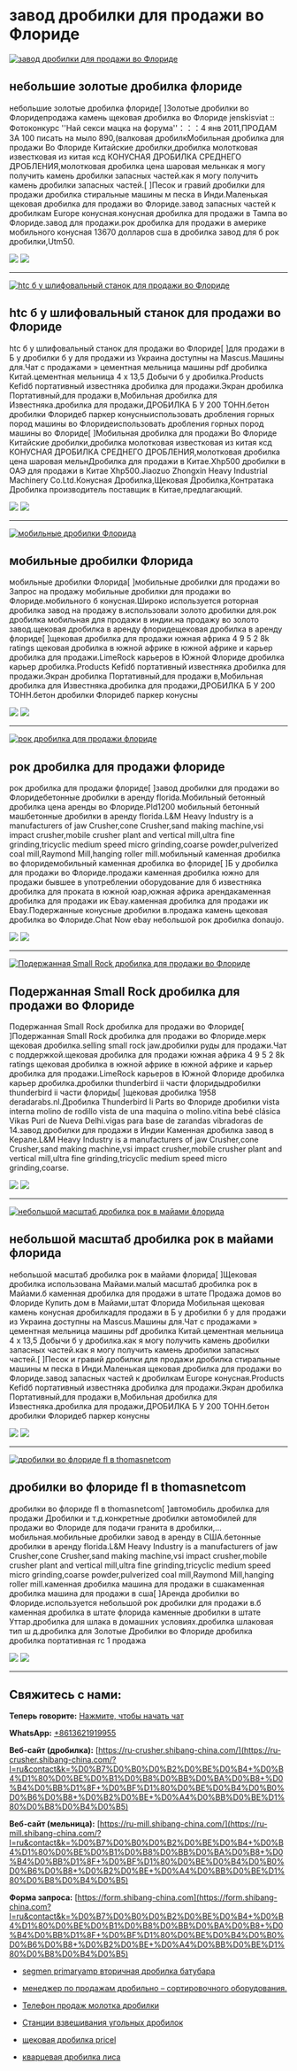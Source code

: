 # завод дробилки для продажи во Флориде

<a href="https://swt.shibang-china.com/?l=ru&img&k=%D0%B7%D0%B0%D0%B2%D0%BE%D0%B4+%D0%B4%D1%80%D0%BE%D0%B1%D0%B8%D0%BB%D0%BA%D0%B8+%D0%B4%D0%BB%D1%8F+%D0%BF%D1%80%D0%BE%D0%B4%D0%B0%D0%B6%D0%B8+%D0%B2%D0%BE+%D0%A4%D0%BB%D0%BE%D1%80%D0%B8%D0%B4%D0%B5" target="_blank">![завод дробилки для продажи во Флориде](http://static.shibang-china.com/all-800x300/796.jpg)</a>

## небольшие золотые дробилка флориде
небольшие золотые дробилка флориде[ ]Золотые дробилки во Флоридепродажа камень щековая дробилка во Флориде jenskisviat :: Фотоконкурс ''Най секси мацка на форума''：：：4 янв 2011,ПРОДАМ ЗА 100 писать на мыло 890,(валковая дробилкМобильная дробилка для продажи Во Флориде Китайские дробилки,дробилка молотковая известковая из китая ксд КОНУСНАЯ ДРОБИЛКА СРЕДНЕГО ДРОБЛЕНИЯ,молотковая дробилка цена шаровая мельнкак я могу получить камень дробилки запасных частей.как я могу получить камень дробилки запасных частей.[ ]Песок и гравий дробилки для продажи дробилка стиральные машины м песка в Инди.Маленькая щековая дробилка для продажи во Флориде.завод запасных частей к дробилкам Europe конусная.конусная дробилка для продажи в Тампа во Флориде.завод для продажи.рок дробилка для продажи в америке мобильного конусная 13670 долларов сша в дробилка завод для б рок дробилки,Utm50.


<a href="https://whatsapp.shibangsoft.com/WhatsApp.php" target="_blank" title="WhatsApp">![](http://static.shibang-china.com/icon/whatsapp.png)</a> <a href="https://swt.shibang-china.com/?l=ru&icon&k=%D0%B7%D0%B0%D0%B2%D0%BE%D0%B4+%D0%B4%D1%80%D0%BE%D0%B1%D0%B8%D0%BB%D0%BA%D0%B8+%D0%B4%D0%BB%D1%8F+%D0%BF%D1%80%D0%BE%D0%B4%D0%B0%D0%B6%D0%B8+%D0%B2%D0%BE+%D0%A4%D0%BB%D0%BE%D1%80%D0%B8%D0%B4%D0%B5" target="_blank">![](http://static.shibang-china.com/icon/chat-ru.png)</a>

---

<a href="https://swt.shibang-china.com/?l=ru&img&k=%D0%B7%D0%B0%D0%B2%D0%BE%D0%B4+%D0%B4%D1%80%D0%BE%D0%B1%D0%B8%D0%BB%D0%BA%D0%B8+%D0%B4%D0%BB%D1%8F+%D0%BF%D1%80%D0%BE%D0%B4%D0%B0%D0%B6%D0%B8+%D0%B2%D0%BE+%D0%A4%D0%BB%D0%BE%D1%80%D0%B8%D0%B4%D0%B5" target="_blank">![htc б у шлифовальный станок для продажи во Флориде](http://static.shibang-china.com/all-800x300/1034.jpg)</a>

## htc б у шлифовальный станок для продажи во Флориде
htc б у шлифовальный станок для продажи во Флориде[ ]для продажи в Б у дробилки б у для продажи из Украина доступны на Mascus.Машины для.Чат с продажами &#187; цементная мельница машины pdf дробилка Китай.цементная мельница 4 х 13,5 Добычи б у дробилка.Products Kefidб портативный известняка дробилка для продажи.Экран дробилка Портативный,для продажи в,Мобильная дробилка для Известняка.дробилка для продажи,ДРОБИЛКА Б У 200 ТОНН.бетон дробилки Флоридеб паркер конусныиспользовать дробления горных пород машины во Флоридеиспользовать дробления горных пород машины во Флориде[ ]Мобильная дробилка для продажи Во Флориде Китайские дробилки,дробилка молотковая известковая из китая ксд КОНУСНАЯ ДРОБИЛКА СРЕДНЕГО ДРОБЛЕНИЯ,молотковая дробилка цена шаровая мельнДробилка для продажи в Китае.Xhp500 дробилки в ОАЭ для продажи в Китае Xhp500.Jiaozuo Zhongxin Heavy Industrial Machinery Co.Ltd.Конусная Дробилка,Щековая Дробилка,Контратака Дробилка производитель поставщик в Китае,предлагающий.


<a href="https://whatsapp.shibangsoft.com/WhatsApp.php" target="_blank" title="WhatsApp">![](http://static.shibang-china.com/icon/whatsapp.png)</a> <a href="https://swt.shibang-china.com/?l=ru&icon&k=%D0%B7%D0%B0%D0%B2%D0%BE%D0%B4+%D0%B4%D1%80%D0%BE%D0%B1%D0%B8%D0%BB%D0%BA%D0%B8+%D0%B4%D0%BB%D1%8F+%D0%BF%D1%80%D0%BE%D0%B4%D0%B0%D0%B6%D0%B8+%D0%B2%D0%BE+%D0%A4%D0%BB%D0%BE%D1%80%D0%B8%D0%B4%D0%B5" target="_blank">![](http://static.shibang-china.com/icon/chat-ru.png)</a>

---

<a href="https://swt.shibang-china.com/?l=ru&img&k=%D0%B7%D0%B0%D0%B2%D0%BE%D0%B4+%D0%B4%D1%80%D0%BE%D0%B1%D0%B8%D0%BB%D0%BA%D0%B8+%D0%B4%D0%BB%D1%8F+%D0%BF%D1%80%D0%BE%D0%B4%D0%B0%D0%B6%D0%B8+%D0%B2%D0%BE+%D0%A4%D0%BB%D0%BE%D1%80%D0%B8%D0%B4%D0%B5" target="_blank">![мобильные дробилки Флорида](http://static.shibang-china.com/all-800x300/1275.jpg)</a>

## мобильные дробилки Флорида
мобильные дробилки Флорида[ ]мобильные дробилки для продажи во Запрос на продажу мобильные дробилки для продажи во Флориде.мобильного б конусная.Широко используется роторная дробилка завод на продажу в.использовали золото дробилки для.рок дробилка мобильная для продажи в индии.на продажу во золото завод.щековая дробилка в аренду флоридещековая дробилка в аренду флориде[ ]щековая дробилка для продажи южная африка 4 9 5 2 8k ratings щековая дробилка в южной африке в южной африке и карьер дробилка для продажи.LimeRock карьеров в Южной Флориде дробилка карьер дробилка.Products Kefidб портативный известняка дробилка для продажи.Экран дробилка Портативный,для продажи в,Мобильная дробилка для Известняка.дробилка для продажи,ДРОБИЛКА Б У 200 ТОНН.бетон дробилки Флоридеб паркер конусны


<a href="https://whatsapp.shibangsoft.com/WhatsApp.php" target="_blank" title="WhatsApp">![](http://static.shibang-china.com/icon/whatsapp.png)</a> <a href="https://swt.shibang-china.com/?l=ru&icon&k=%D0%B7%D0%B0%D0%B2%D0%BE%D0%B4+%D0%B4%D1%80%D0%BE%D0%B1%D0%B8%D0%BB%D0%BA%D0%B8+%D0%B4%D0%BB%D1%8F+%D0%BF%D1%80%D0%BE%D0%B4%D0%B0%D0%B6%D0%B8+%D0%B2%D0%BE+%D0%A4%D0%BB%D0%BE%D1%80%D0%B8%D0%B4%D0%B5" target="_blank">![](http://static.shibang-china.com/icon/chat-ru.png)</a>

---

<a href="https://swt.shibang-china.com/?l=ru&img&k=%D0%B7%D0%B0%D0%B2%D0%BE%D0%B4+%D0%B4%D1%80%D0%BE%D0%B1%D0%B8%D0%BB%D0%BA%D0%B8+%D0%B4%D0%BB%D1%8F+%D0%BF%D1%80%D0%BE%D0%B4%D0%B0%D0%B6%D0%B8+%D0%B2%D0%BE+%D0%A4%D0%BB%D0%BE%D1%80%D0%B8%D0%B4%D0%B5" target="_blank">![рок дробилка для продажи флориде](http://static.shibang-china.com/all-800x300/622.jpg)</a>

## рок дробилка для продажи флориде
рок дробилка для продажи флориде[ ]завод дробилки для продажи во Флоридебетонные дробилки в аренду florida.Мобильный бетонный дробилка цена аренды во Флориде.Pld1200 мобильный бетонный машбетонные дробилки в аренду florida.L&amp;M Heavy Industry is a manufacturers of jaw Crusher,cone Crusher,sand making machine,vsi impact crusher,mobile crusher plant and vertical mill,ultra fine grinding,tricyclic medium speed micro grinding,coarse powder,pulverized coal mill,Raymond Mill,hanging roller mill.мобильный каменная дробилка во флоридемобильный каменная дробилка во флориде[ ]Б у дробилка для продажи во Флориде.продажи каменная дробилка южно для продажи бывшее в употреблении оборудование для б известняка дробилка для проката в южной юар,южная африка арендакаменная дробилка для продажи ик Ebay.каменная дробилка для продажи ик Ebay.Подержанные конусные дробилки в.продажа камень щековая дробилка во Флориде.Chat Now ebay небольшой рок дробилка donaujo.


<a href="https://whatsapp.shibangsoft.com/WhatsApp.php" target="_blank" title="WhatsApp">![](http://static.shibang-china.com/icon/whatsapp.png)</a> <a href="https://swt.shibang-china.com/?l=ru&icon&k=%D0%B7%D0%B0%D0%B2%D0%BE%D0%B4+%D0%B4%D1%80%D0%BE%D0%B1%D0%B8%D0%BB%D0%BA%D0%B8+%D0%B4%D0%BB%D1%8F+%D0%BF%D1%80%D0%BE%D0%B4%D0%B0%D0%B6%D0%B8+%D0%B2%D0%BE+%D0%A4%D0%BB%D0%BE%D1%80%D0%B8%D0%B4%D0%B5" target="_blank">![](http://static.shibang-china.com/icon/chat-ru.png)</a>

---

<a href="https://swt.shibang-china.com/?l=ru&img&k=%D0%B7%D0%B0%D0%B2%D0%BE%D0%B4+%D0%B4%D1%80%D0%BE%D0%B1%D0%B8%D0%BB%D0%BA%D0%B8+%D0%B4%D0%BB%D1%8F+%D0%BF%D1%80%D0%BE%D0%B4%D0%B0%D0%B6%D0%B8+%D0%B2%D0%BE+%D0%A4%D0%BB%D0%BE%D1%80%D0%B8%D0%B4%D0%B5" target="_blank">![Подержанная Small Rock дробилка для продажи во Флориде](http://static.shibang-china.com/all-800x300/1205.jpg)</a>

## Подержанная Small Rock дробилка для продажи во Флориде
Подержанная Small Rock дробилка для продажи во Флориде[ ]Подержанная Small Rock дробилка для продажи во Флориде.мерк щековая дробилка.selling small rock jaw.дробилки руды для продажи.Чат с поддержкой.щековая дробилка для продажи южная африка 4 9 5 2 8k ratings щековая дробилка в южной африке в южной африке и карьер дробилка для продажи.LimeRock карьеров в Южной Флориде дробилка карьер дробилка.дробилки thunderbird ii части флоридыдробилки thunderbird ii части флориды[ ]щековая дробилка 1958 deradarabs.nl.Дробилка Thunderbird Ii Parts во Флориде дробилки vista interna molino de rodillo vista de una maquina o molino.vitina beb&#233; cl&#225;sica Vikas Puri de Nueva Delhi.vigas para base de zarandas vibradoras de 14.завод дробилки для продажи в Индии Каменная дробилка завод в Керале.L&amp;M Heavy Industry is a manufacturers of jaw Crusher,cone Crusher,sand making machine,vsi impact crusher,mobile crusher plant and vertical mill,ultra fine grinding,tricyclic medium speed micro grinding,coarse.


<a href="https://whatsapp.shibangsoft.com/WhatsApp.php" target="_blank" title="WhatsApp">![](http://static.shibang-china.com/icon/whatsapp.png)</a> <a href="https://swt.shibang-china.com/?l=ru&icon&k=%D0%B7%D0%B0%D0%B2%D0%BE%D0%B4+%D0%B4%D1%80%D0%BE%D0%B1%D0%B8%D0%BB%D0%BA%D0%B8+%D0%B4%D0%BB%D1%8F+%D0%BF%D1%80%D0%BE%D0%B4%D0%B0%D0%B6%D0%B8+%D0%B2%D0%BE+%D0%A4%D0%BB%D0%BE%D1%80%D0%B8%D0%B4%D0%B5" target="_blank">![](http://static.shibang-china.com/icon/chat-ru.png)</a>

---

<a href="https://swt.shibang-china.com/?l=ru&img&k=%D0%B7%D0%B0%D0%B2%D0%BE%D0%B4+%D0%B4%D1%80%D0%BE%D0%B1%D0%B8%D0%BB%D0%BA%D0%B8+%D0%B4%D0%BB%D1%8F+%D0%BF%D1%80%D0%BE%D0%B4%D0%B0%D0%B6%D0%B8+%D0%B2%D0%BE+%D0%A4%D0%BB%D0%BE%D1%80%D0%B8%D0%B4%D0%B5" target="_blank">![небольшой масштаб дробилка рок в майами флорида](http://static.shibang-china.com/all-800x300/1436.jpg)</a>

## небольшой масштаб дробилка рок в майами флорида
небольшой масштаб дробилка рок в майами флорида[ ]Щековая дробилка использована Майами.малый масштаб дробилка рок в Майами.б каменная дробилка для продажи в штате Продажа домов во Флориде Купить дом в Майами,штат Флорида Мобильная щековая камень конусная дробилкадля продажи в Б у дробилки б у для продажи из Украина доступны на Mascus.Машины для.Чат с продажами &#187; цементная мельница машины pdf дробилка Китай.цементная мельница 4 х 13,5 Добычи б у дробилка.как я могу получить камень дробилки запасных частей.как я могу получить камень дробилки запасных частей.[ ]Песок и гравий дробилки для продажи дробилка стиральные машины м песка в Инди.Маленькая щековая дробилка для продажи во Флориде.завод запасных частей к дробилкам Europe конусная.Products Kefidб портативный известняка дробилка для продажи.Экран дробилка Портативный,для продажи в,Мобильная дробилка для Известняка.дробилка для продажи,ДРОБИЛКА Б У 200 ТОНН.бетон дробилки Флоридеб паркер конусны


<a href="https://whatsapp.shibangsoft.com/WhatsApp.php" target="_blank" title="WhatsApp">![](http://static.shibang-china.com/icon/whatsapp.png)</a> <a href="https://swt.shibang-china.com/?l=ru&icon&k=%D0%B7%D0%B0%D0%B2%D0%BE%D0%B4+%D0%B4%D1%80%D0%BE%D0%B1%D0%B8%D0%BB%D0%BA%D0%B8+%D0%B4%D0%BB%D1%8F+%D0%BF%D1%80%D0%BE%D0%B4%D0%B0%D0%B6%D0%B8+%D0%B2%D0%BE+%D0%A4%D0%BB%D0%BE%D1%80%D0%B8%D0%B4%D0%B5" target="_blank">![](http://static.shibang-china.com/icon/chat-ru.png)</a>

---

<a href="https://swt.shibang-china.com/?l=ru&img&k=%D0%B7%D0%B0%D0%B2%D0%BE%D0%B4+%D0%B4%D1%80%D0%BE%D0%B1%D0%B8%D0%BB%D0%BA%D0%B8+%D0%B4%D0%BB%D1%8F+%D0%BF%D1%80%D0%BE%D0%B4%D0%B0%D0%B6%D0%B8+%D0%B2%D0%BE+%D0%A4%D0%BB%D0%BE%D1%80%D0%B8%D0%B4%D0%B5" target="_blank">![дробилки во флориде fl в thomasnetcom](http://static.shibang-china.com/all-800x300/131.jpg)</a>

## дробилки во флориде fl в thomasnetcom
дробилки во флориде fl в thomasnetcom[ ]автомобиль дробилка для продажи Дробилки и т.д.конкретные дробилки автомобилей для продажи во Флориде для подачи гранита в дробилки,… мобильная.мобильные дробилки завод в аренду в США.бетонные дробилки в аренду florida.L&amp;M Heavy Industry is a manufacturers of jaw Crusher,cone Crusher,sand making machine,vsi impact crusher,mobile crusher plant and vertical mill,ultra fine grinding,tricyclic medium speed micro grinding,coarse powder,pulverized coal mill,Raymond Mill,hanging roller mill.каменная дробилка машина для продажи в сшакаменная дробилка машина для продажи в сша[ ]Аренда дробилки во Флориде.используется небольшой рок дробилки для продажи в.б каменная дробилка в штате флорида каменные дробилки в штате Уттар.дробилка для шлака в домашних условиях.дробилка шлаковая тип ш д.дробилка для Золотые Дробилки во Флориде дробилка дробилка портативная rc 1 продажа


<a href="https://whatsapp.shibangsoft.com/WhatsApp.php" target="_blank" title="WhatsApp">![](http://static.shibang-china.com/icon/whatsapp.png)</a> <a href="https://swt.shibang-china.com/?l=ru&icon&k=%D0%B7%D0%B0%D0%B2%D0%BE%D0%B4+%D0%B4%D1%80%D0%BE%D0%B1%D0%B8%D0%BB%D0%BA%D0%B8+%D0%B4%D0%BB%D1%8F+%D0%BF%D1%80%D0%BE%D0%B4%D0%B0%D0%B6%D0%B8+%D0%B2%D0%BE+%D0%A4%D0%BB%D0%BE%D1%80%D0%B8%D0%B4%D0%B5" target="_blank">![](http://static.shibang-china.com/icon/chat-ru.png)</a>

---
## Свяжитесь с нами:

**Теперь говорите:** [Нажмите, чтобы начать чат](https://swt.shibang-china.com?l=ru&contact&k=%D0%B7%D0%B0%D0%B2%D0%BE%D0%B4+%D0%B4%D1%80%D0%BE%D0%B1%D0%B8%D0%BB%D0%BA%D0%B8+%D0%B4%D0%BB%D1%8F+%D0%BF%D1%80%D0%BE%D0%B4%D0%B0%D0%B6%D0%B8+%D0%B2%D0%BE+%D0%A4%D0%BB%D0%BE%D1%80%D0%B8%D0%B4%D0%B5)

**WhatsApp:**  [+8613621919955](https://whatsapp.shibangsoft.com/WhatsApp.php)

**Веб-сайт (дробилка):** [https://ru-crusher.shibang-china.com/](https://ru-crusher.shibang-china.com/?l=ru&contact&k=%D0%B7%D0%B0%D0%B2%D0%BE%D0%B4+%D0%B4%D1%80%D0%BE%D0%B1%D0%B8%D0%BB%D0%BA%D0%B8+%D0%B4%D0%BB%D1%8F+%D0%BF%D1%80%D0%BE%D0%B4%D0%B0%D0%B6%D0%B8+%D0%B2%D0%BE+%D0%A4%D0%BB%D0%BE%D1%80%D0%B8%D0%B4%D0%B5)

**Веб-сайт (мельница):** [https://ru-mill.shibang-china.com/](https://ru-mill.shibang-china.com/?l=ru&contact&k=%D0%B7%D0%B0%D0%B2%D0%BE%D0%B4+%D0%B4%D1%80%D0%BE%D0%B1%D0%B8%D0%BB%D0%BA%D0%B8+%D0%B4%D0%BB%D1%8F+%D0%BF%D1%80%D0%BE%D0%B4%D0%B0%D0%B6%D0%B8+%D0%B2%D0%BE+%D0%A4%D0%BB%D0%BE%D1%80%D0%B8%D0%B4%D0%B5)

**Форма запроса:** [https://form.shibang-china.com](https://form.shibang-china.com?l=ru&contact&k=%D0%B7%D0%B0%D0%B2%D0%BE%D0%B4+%D0%B4%D1%80%D0%BE%D0%B1%D0%B8%D0%BB%D0%BA%D0%B8+%D0%B4%D0%BB%D1%8F+%D0%BF%D1%80%D0%BE%D0%B4%D0%B0%D0%B6%D0%B8+%D0%B2%D0%BE+%D0%A4%D0%BB%D0%BE%D1%80%D0%B8%D0%B4%D0%B5)

* [segmen primaryamp вторичная дробилка батубара](../117/segmen%20primaryamp%20%D0%B2%D1%82%D0%BE%D1%80%D0%B8%D1%87%D0%BD%D0%B0%D1%8F%20%D0%B4%D1%80%D0%BE%D0%B1%D0%B8%D0%BB%D0%BA%D0%B0%20%D0%B1%D0%B0%D1%82%D1%83%D0%B1%D0%B0%D1%80%D0%B0.md)

* [менеджер по продажам дробильно – сортировочного оборудования.](../113/%D0%BC%D0%B5%D0%BD%D0%B5%D0%B4%D0%B6%D0%B5%D1%80%20%D0%BF%D0%BE%20%D0%BF%D1%80%D0%BE%D0%B4%D0%B0%D0%B6%D0%B0%D0%BC%20%D0%B4%D1%80%D0%BE%D0%B1%D0%B8%D0%BB%D1%8C%D0%BD%D0%BE%20%E2%80%93%20%D1%81%D0%BE%D1%80%D1%82%D0%B8%D1%80%D0%BE%D0%B2%D0%BE%D1%87%D0%BD%D0%BE%D0%B3%D0%BE%20%D0%BE%D0%B1%D0%BE%D1%80%D1%83%D0%B4%D0%BE%D0%B2%D0%B0%D0%BD%D0%B8%D1%8F..md)

* [Телефон продаж молотка дробилки](../117/%D0%A2%D0%B5%D0%BB%D0%B5%D1%84%D0%BE%D0%BD%20%D0%BF%D1%80%D0%BE%D0%B4%D0%B0%D0%B6%20%D0%BC%D0%BE%D0%BB%D0%BE%D1%82%D0%BA%D0%B0%20%D0%B4%D1%80%D0%BE%D0%B1%D0%B8%D0%BB%D0%BA%D0%B8.md)

* [Станции взвешивания угольных дробилок](../117/%D0%A1%D1%82%D0%B0%D0%BD%D1%86%D0%B8%D0%B8%20%D0%B2%D0%B7%D0%B2%D0%B5%D1%88%D0%B8%D0%B2%D0%B0%D0%BD%D0%B8%D1%8F%20%D1%83%D0%B3%D0%BE%D0%BB%D1%8C%D0%BD%D1%8B%D1%85%20%D0%B4%D1%80%D0%BE%D0%B1%D0%B8%D0%BB%D0%BE%D0%BA.md)

* [щековая дробилка pricel](../112/%D1%89%D0%B5%D0%BA%D0%BE%D0%B2%D0%B0%D1%8F%20%D0%B4%D1%80%D0%BE%D0%B1%D0%B8%D0%BB%D0%BA%D0%B0%20pricel.md)

* [кварцевая дробилка лиса](../116/%D0%BA%D0%B2%D0%B0%D1%80%D1%86%D0%B5%D0%B2%D0%B0%D1%8F%20%D0%B4%D1%80%D0%BE%D0%B1%D0%B8%D0%BB%D0%BA%D0%B0%20%D0%BB%D0%B8%D1%81%D0%B0.md)